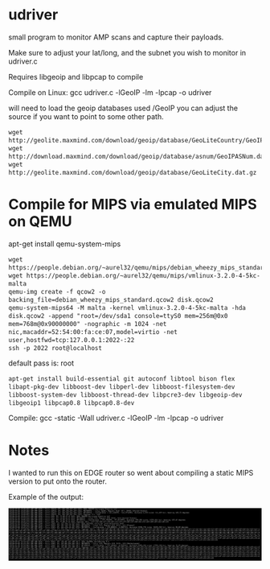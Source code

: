 # udriver
small program to monitor AMP scans and capture their payloads.

Make sure to adjust your lat/long, and the subnet you wish to monitor in udriver.c

Requires libgeoip and libpcap to compile

Compile on Linux: gcc udriver.c -lGeoIP -lm -lpcap -o udriver

will need to load the geoip databases used /GeoIP you can adjust the source if you want to point to some other path.
```
wget http://geolite.maxmind.com/download/geoip/database/GeoLiteCountry/GeoIP.dat.gz
wget http://download.maxmind.com/download/geoip/database/asnum/GeoIPASNum.dat.gz
wget http://geolite.maxmind.com/download/geoip/database/GeoLiteCity.dat.gz
```
# Compile for MIPS via emulated MIPS on QEMU

apt-get install qemu-system-mips
```
wget https://people.debian.org/~aurel32/qemu/mips/debian_wheezy_mips_standard.qcow2
wget https://people.debian.org/~aurel32/qemu/mips/vmlinux-3.2.0-4-5kc-malta
qemu-img create -f qcow2 -o backing_file=debian_wheezy_mips_standard.qcow2 disk.qcow2
qemu-system-mips64 -M malta -kernel vmlinux-3.2.0-4-5kc-malta -hda disk.qcow2 -append "root=/dev/sda1 console=ttyS0 mem=256m@0x0 mem=768m@0x90000000" -nographic -m 1024 -net nic,macaddr=52:54:00:fa:ce:07,model=virtio -net user,hostfwd=tcp:127.0.0.1:2022-:22
ssh -p 2022 root@localhost
```
default pass is: root
```
apt-get install build-essential git autoconf libtool bison flex libapt-pkg-dev libboost-dev libperl-dev libboost-filesystem-dev libboost-system-dev libboost-thread-dev libpcre3-dev libgeoip-dev libgeoip1 libpcap0.8 libpcap0.8-dev
```
Compile: gcc -static -Wall udriver.c -lGeoIP -lm -lpcap -o udriver

# Notes
I wanted to run this on EDGE router so went about compiling a static MIPS version to put onto the router.

Example of the output: 



![Image of udriver in operation](https://raw.githubusercontent.com/Estella/udriver/master/2018-09-22_20-05-47.png)
